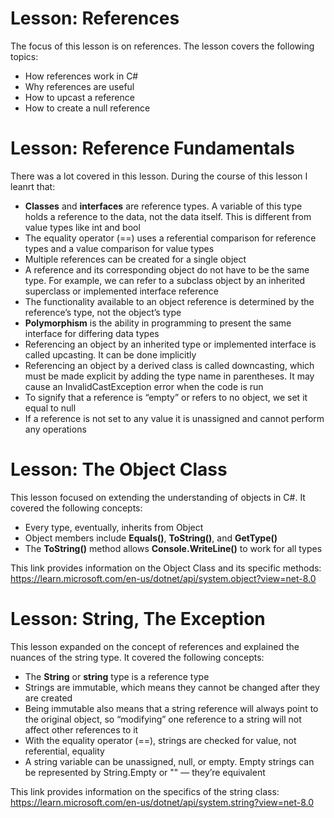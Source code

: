 # Lesson: References

The focus of this lesson is on references. The lesson covers the following topics:
- How references work in C#
- Why references are useful
- How to upcast a reference
- How to create a null reference

# Lesson: Reference Fundamentals

There was a lot covered in this lesson. During the course of this lesson I leanrt that:
- **Classes** and **interfaces** are reference types. A variable of this type holds a reference to the data, not the data itself. This is different from value types like int and bool
- The equality operator (==) uses a referential comparison for reference types and a value comparison for value types
- Multiple references can be created for a single object
- A reference and its corresponding object do not have to be the same type. For example, we can refer to a subclass object by an inherited superclass or implemented interface reference
- The functionality available to an object reference is determined by the reference’s type, not the object’s type
- **Polymorphism** is the ability in programming to present the same interface for differing data types
- Referencing an object by an inherited type or implemented interface is called upcasting. It can be done implicitly
- Referencing an object by a derived class is called downcasting, which must be made explicit by adding the type name in parentheses. It may cause an InvalidCastException error when the code is run
- To signify that a reference is “empty” or refers to no object, we set it equal to null
- If a reference is not set to any value it is unassigned and cannot perform any operations

# Lesson: The Object Class

This lesson focused on extending the understanding of objects in C#. It covered the following concepts:
- Every type, eventually, inherits from Object
- Object members include **Equals()**, **ToString()**, and **GetType()**
- The **ToString()** method allows **Console.WriteLine()** to work for all types

This link provides information on the Object Class and its specific methods:
https://learn.microsoft.com/en-us/dotnet/api/system.object?view=net-8.0

# Lesson: String, The Exception

This lesson expanded on the concept of references and explained the nuances of the string type. It covered the following concepts:
- The **String** or **string** type is a reference type
- Strings are immutable, which means they cannot be changed after they are created
- Being immutable also means that a string reference will always point to the original object, so “modifying” one reference to a string will not affect other references to it
- With the equality operator (==), strings are checked for value, not referential, equality
- A string variable can be unassigned, null, or empty. Empty strings can be represented by String.Empty or "" — they’re equivalent

This link provides information on the specifics of the string class:
https://learn.microsoft.com/en-us/dotnet/api/system.string?view=net-8.0

